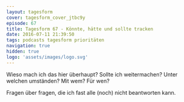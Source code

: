 ```yaml
---
layout: tagesform
cover: tagesform_cover_jtbc9y
episode: 67
title: Tagesform 67 - Könnte, hätte und sollte tracken
date: 2016-07-11 21:39:50
tags: podcasts tagesform prioritäten
navigation: true
hidden: true
logo: 'assets/images/logo.svg'
---
```


Wieso mach ich das hier überhaupt? Sollte ich
weitermachen? Unter welchen umständen? Mit wem?
Für wen?

<!-- more -->

Fragen über fragen, die ich fast alle (noch) nicht
beantworten kann.
